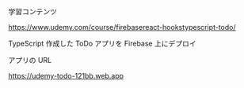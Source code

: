 学習コンテンツ

https://www.udemy.com/course/firebasereact-hookstypescript-todo/

TypeScript 作成した ToDo アプリを Firebase 上にデプロイ

アプリの URL

https://udemy-todo-121bb.web.app

